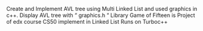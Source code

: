 Create and Implement AVL tree using Multi Linked List and used graphics in c++.
Display AVL tree with “ graphics.h “ Library
Game of Fifteen is Project of edx course CS50 implement in Linked List
Runs on Turboc++
